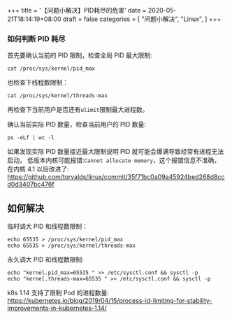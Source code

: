 +++
title = '【问题小解决】PID耗尽的危害'
date = 2020-05-21T18:14:19+08:00
draft = false
categories = [
    "问题小解决",
    "Linux",
]
+++

### 如何判断 PID 耗尽

首先要确认当前的 PID 限制，检查全局 PID 最大限制:

```shell
cat /proc/sys/kernel/pid_max
```

也检查下线程数限制：

```shell
cat /proc/sys/kernel/threads-max
```

再检查下当前用户是否还有`ulimit`限制最大进程数。

确认当前实际 PID 数量，检查当前用户的 PID 数量:

```shell
ps -eLf | wc -l
```
如果发现实际 PID 数量接近最大限制说明 PID 就可能会爆满导致经常有进程无法启动，
低版本内核可能报错:`Cannot allocate memory`，这个报错信息不准确，
在内核 4.1 以后改进了: https://github.com/torvalds/linux/commit/35f71bc0a09a45924bed268d8ccd0d3407bc476f


## 如何解决

临时调大 PID 和线程数限制：
```shell
echo 65535 > /proc/sys/kernel/pid_max
echo 65535 > /proc/sys/kernel/threads-max
```

永久调大 PID 和线程数限制:

```shell
echo "kernel.pid_max=65535 " >> /etc/sysctl.conf && sysctl -p
echo "kernel.threads-max=65535 " >> /etc/sysctl.conf && sysctl -p
```

k8s 1.14 支持了限制 Pod 的进程数量: https://kubernetes.io/blog/2019/04/15/process-id-limiting-for-stability-improvements-in-kubernetes-1.14/

